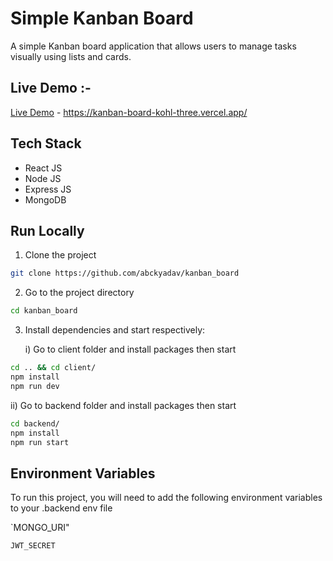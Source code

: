 # Simple Kanban Board

A simple Kanban board application that allows users to manage tasks visually using lists and cards.

## Live Demo :-

[Live Demo](https://kanban-board-kohl-three.vercel.app/) - https://kanban-board-kohl-three.vercel.app/

## Tech Stack

- React JS
- Node JS
- Express JS
- MongoDB

## Run Locally

1. Clone the project

```bash
git clone https://github.com/abckyadav/kanban_board
```

2. Go to the project directory

```bash
cd kanban_board
```

3. Install dependencies and start respectively:

   i) Go to client folder and install packages then start

```bash
cd .. && cd client/
npm install
npm run dev
```

ii) Go to backend folder and install packages then start

```bash
cd backend/
npm install
npm run start
```

## Environment Variables

To run this project, you will need to add the following environment variables to your .backend env file

`MONGO_URI"

`JWT_SECRET`
